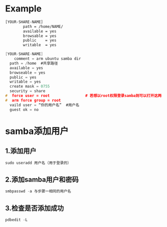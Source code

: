 # Example

```bash
[YOUR-SHARE-NAME]
        path = /home/NAME/
        available = yes
        browsable = yes
        public    = yes
        writable  = yes
```

```c
[YOUR-SHARE-NAME]
	comment = arm ubuntu samba dir
  path = /home	#共享路径
  available = yes
  browseable = yes
  public = yes
  writable = yes
  create mask = 0755
  security = share
#  force user = root				# 若想以root权限登录samba则可以打开这两个注释
#  arm force group = root
  vaild user = “你的用户名”	#用户名
  guest ok = no
```

# samba添加用户

## 1.添加用户

```java
sudo useradd 用户名（用于登录的）
```

## 2.添加samba用户和密码

```java
smbpasswd -a 与步骤一相同的用户名
```

## 3.检查是否添加成功

```java
pdbedit -L
```
